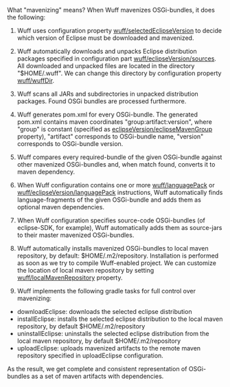 What "mavenizing" means? When Wuff mavenizes OSGi-bundles, it does the following:

1. Wuff uses configuration property [wuff/selectedEclipseVersion](Configuration-DSL#selectedEclipseVersion) to decide which version of Eclipse must be downloaded and mavenized.

2. Wuff automatically downloads and unpacks Eclipse distribution packages specified in configuration part [wuff/eclipseVersion/sources](Configuration-DSL#sources). All downloaded and unpacked files are located in the directory "$HOME/.wuff". We can change this directory by configuration property [wuff/wuffDir](Configuration-DSL#wuffDir).

3. Wuff scans all JARs and subdirectories in unpacked distribution packages. Found OSGi bundles are processed furthermore.

4. Wuff generates pom.xml for every OSGi-bundle. The generated pom.xml contains maven coordinates "group:artifact:version", where "group" is constant (specified as [eclipseVersion/eclipseMavenGroup](Configuration-DSL#eclipseMavenGroup) property), "artifact" corresponds to OSGi-bundle name, "version" corresponds to OSGi-bundle version.

5. Wuff compares every required-bundle of the given OSGi-bundle against other mavenized OSGi-bundles and, when match found, converts it to maven dependency.

6. When Wuff configuration contains one or more [wuff/languagePack](#Configuration-DSL#languagePack) or [wuff/eclipseVersion/languagePack](#Configuration-DSL#languagePack) instructions, Wuff automatically finds language-fragments of the given OSGi-bundle and adds them as optional maven dependencies.

7. When Wuff configuration specifies source-code OSGi-bundles (of eclipse-SDK, for example), Wuff automatically adds them as source-jars to their master mavenized OSGi-bundles.

8. Wuff automatically installs mavenized OSGi-bundles to local maven repository, by default: $HOME/.m2/repository. Installation is performed as soon as we try to compile Wuff-enabled project. We can customize the location of local maven repository by setting [wuff/localMavenRepository](Configuration-DSL#localmavenrepository) property.

9. Wuff implements the following gradle tasks for full control over mavenizing:

- downloadEclipse: downloads the selected eclipse distribution
- installEclipse: installs the selected eclipse distribution to the local maven repository, by default $HOME/.m2/repository
- uninstallEclipse: uninstalls the selected eclipse distribution from the local maven repository, by default $HOME/.m2/repository
- uploadEclipse: uploads mavenized artifacts to the remote maven repository specified in uploadEclipse configuration.

As the result, we get complete and consistent representation of OSGi-bundles as a set of maven artifacts with dependencies.